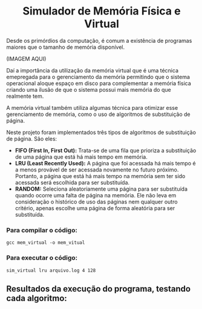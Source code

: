 <div align="center">

# Simulador de Memória Física e Virtual

</div>


Desde os primórdios da computação, é comum a existência de programas maiores que o tamanho de memória disponível.

(IMAGEM AQUI)

Daí a importância da utilização da memória virtual que é uma técnica emepregada para o gerenciamento da memória  permitindo que o sistema operacional aloque espaço em disco para complementar a memória física criando uma ilusão de que o sistema possui mais memória do que realmente tem.

A memória virtual também utiliza algumas técnica para otimizar esse gerenciamento de memória, como o uso de algoritmos de substituição de página. 

Neste projeto foram implementados três tipos de algoritmos de substituição de página. São eles: 

- **FIFO (First In, First Out):** Trata-se de uma fila que prioriza a substituição de uma página que está há mais tempo em memória.
- **LRU (Least Recently Used):** A página que foi acessada há mais tempo é a menos provável de ser acessada novamente no futuro próximo. Portanto, a página que está há mais tempo na memória sem ter sido acessada será escolhida para ser substituída.
- **RANDOM:**  Seleciona aleatoriamente uma página para ser substituída quando ocorre uma falta de página na memória. Ele não leva em consideração o histórico de uso das páginas nem qualquer outro critério, apenas escolhe uma página de forma aleatória para ser substituída. 

### Para compilar o código:

    gcc mem_virtual -o mem_vitual

### Para executar o código:

    sim_virtual lru arquivo.log 4 128

## Resultados da execução do programa, testando cada algoritmo: 

